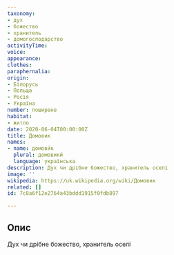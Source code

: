 ```yaml
---
taxonomy:
- дух
- божество
- хранитель
- домогосподарство
activityTime:
voice:
appearance:
clothes:
paraphernalia:
origin:
- Білорусь
- Польща
- Росія
- Україна
number: поширене
habitat:
- житло
date: 2020-06-04T00:00:00Z
title: Домовик
names:
- name: домови́к
  plural: домовики́
  language: українська
description: Дух чи дрібне божество, хранитель оселі
image: ''
wikipedia: https://uk.wikipedia.org/wiki/Домовик
related: []
id: 7c8a6f12e2764a43bddd1915f0fdb897

---
```

## Опис
Дух чи дрібне божество, хранитель оселі